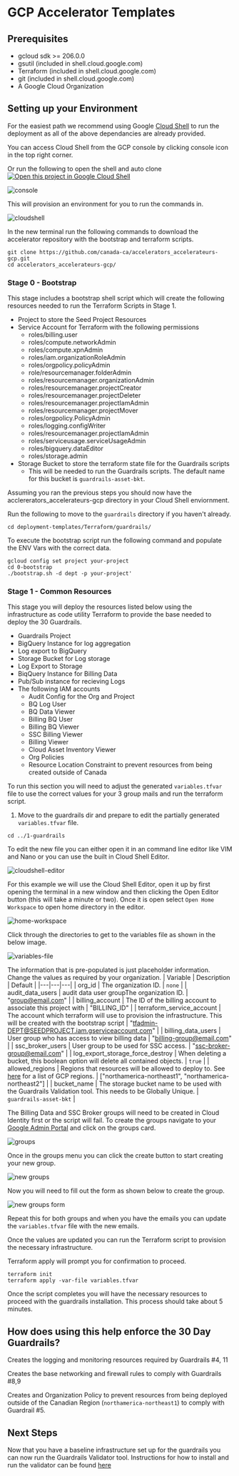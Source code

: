 # GCP Accelerator Templates

## Prerequisites

- gcloud sdk >= 206.0.0
- gsutil (included in shell.cloud.google.com)
- Terraform (included in shell.cloud.google.com)
- git (included in shell.cloud.google.com)
- A Google Cloud Organization

## Setting up your Environment

For the easiest path we recommend using Google [Cloud Shell](https://shell.cloud.google.com) to run the deployment as all of the above dependancies are already provided.

You can access Cloud Shell from the GCP console by clicking console icon in the top right corner.

Or run the following to open the shell and auto clone
[![Open this project in Google Cloud Shell](http://gstatic.com/cloudssh/images/open-btn.png)](https://console.cloud.google.com/cloudshell/open?git_repo=https://github.com/fmichaelobrien/accelerators_accelerateurs-gcp&page=editor&tutorial=README.md)

![console](img/console.png)

This will provision an environment for you to run the commands in.

![cloudshell](img/cloudshell.png)

In the new terminal run the following commands to download the accelerator repository with the bootstrap and terraform scripts.
```
git clone https://github.com/canada-ca/accelerators_accelerateurs-gcp.git
cd accelerators_accelerateurs-gcp/
``` 

### Stage 0 - Bootstrap

This stage includes a bootstrap shell script which will create the following resources needed to run the Terraform Scripts in Stage 1.

- Project to store the Seed Project Resources
- Service Account for Terraform with the following permissions
    - roles/billing.user
    - roles/compute.networkAdmin
    - roles/compute.xpnAdmin
    - roles/iam.organizationRoleAdmin
    - roles/orgpolicy.policyAdmin
    - role/resourcemanager.folderAdmin
    - roles/resourcemanager.organizationAdmin
    - roles/resourcemanager.projectCreator
    - roles/resourcemanager.projectDeleter
    - roles/resourcemanager.projectIamAdmin
    - roles/resourcemanager.projectMover
    - roles/orgpolicy.PolicyAdmin
    - roles/logging.configWriter
    - roles/resourcemanager.projectIamAdmin
    - roles/serviceusage.serviceUsageAdmin
    - roles/bigquery.dataEditor
    - roles/storage.admin
- Storage Bucket to store the terraform state file for the Guardrails scripts
    - This will be needed to run the Guardrails scripts. The default name for this bucket is `guardrails-asset-bkt`.

Assuming you ran the previous steps you should now have the acclererators_accelerateurs-gcp directory in your Cloud Shell enviornment.

Run the following to move to the `guardrails` directory if you haven't already.

```
cd deployment-templates/Terraform/guardrails/
```

To execute the bootstrap script run the following command and populate the ENV Vars with the correct data. 

```
gcloud config set project your-project
cd 0-bootstrap
./bootstrap.sh -d dept -p your-project'
```

### Stage 1 - Common Resources

This stage you will deploy the resources listed below using the infrastructure as code utility Terraform to provide the base needed to deploy the 30 Guardrails.

- Guardrails Project
- BigQuery Instance for log aggregation
- Log export to BigQuery
- Storage Bucket for Log storage
- Log Export to Storage
- BiqQuery Instance for Billing Data
- Pub/Sub instance for recieving Logs
- The following IAM accounts
    - Audit Config for the Org and Project
    - BQ Log User
    - BQ Data Viewer
    - Billing BQ User
    - Billing BQ Viewer
    - SSC Billing Viewer
    - Billing Viewer
    - Cloud Asset Inventory Viewer
    - Org Policies
    - Resource Location Constraint to prevent resources from being created outside of Canada

To run this section you will need to adjust the generated `variables.tfvar` file to use the correct values for your 3 group mails and run the terraform script.

1. Move to the guardrails dir and prepare to edit the partially generated `variables.tfvar` file.
```
cd ../1-guardrails
```


To edit the new file you can either open it in an command line editor like VIM and Nano or you can use the built in Cloud Shell Editor. 

![cloudshell-editor](img/cloudshell-editor.png)

For this example we will use the Cloud Shell Editor, open it up by first opening the terminal in a new window and then clicking the Open Editor button (this will take a minute or two). Once it is open select `Open Home Workspace` to open home directory in the editor.

![home-workspace](img/home-workspace.png)

Click through the directories to get to the variables file as shown in the below image.

![variables-file](img/variables-file.png)

The information that is pre-populated is just placeholder information. Change the values as required by your organization.
| Variable  | Description  | Default  |
|---|---|---|
| org_id | The organization ID. | `none` |
| audit_data_users | audit data user groupThe organization ID. | "group@email.com" |
| billing_account | The ID of the billing account to associate this project with | "BILLING_ID" |
| terraform_service_account | The account which terraform will use to provision the infrastructure. This will be created with the bootstrap script | "tfadmin-DEPT@SEEDPROJECT.iam.gserviceaccount.com" |
| billing_data_users | User group who has access to view billing data | "billing-group@email.com" |
| ssc_broker_users | User group to be used for SSC access. | "ssc-broker-group@email.com" |
| log_export_storage_force_destroy | When deleting a bucket, this boolean option will delete all contained objects. | `true` |
| allowed_regions | Regions that resources will be allowed to deploy to. See [here](https://cloud.google.com/compute/docs/regions-zones) for a list of GCP regions. | ["northamerica-northeast1", "northamerica-northeast2"]  |
| bucket_name | The storage bucket name to be used with the Guardrails Validation tool. This needs to be Globally Unique. | `guardrails-asset-bkt` |


The Billing Data and SSC Broker groups will need to be created in Cloud Identity first or the script will fail. To create the groups navigate to your [Google Admin Portal](admin.google.com) and click on the groups card.

![groups](img/groups.png)

Once in the groups menu you can click the create button to start creating your new group.

![new groups](img/groups-create-btn.png)

Now you will need to fill out the form as shown below to create the group.

![new groups form](img/groups-create.png)

Repeat this for both groups and when you have the emails you can update the `variables.tfvar` file with the new emails.

Once the values are updated you can run the Terraform script to provision the necessary infrastructure.

Terraform apply will prompt you for confirmation to proceed.

```
terraform init
terraform apply -var-file variables.tfvar
```

Once the script completes you will have the necessary resources to proceed with the guardrails installation. This process should take about 5 minutes.

## How does using this help enforce the 30 Day Guardrails?

Creates the logging and monitoring resources required by Guardrails #4, 11

Creates the base networking and firewall rules to comply with Guardrails #8,9

Creates and Organization Policy to prevent resources from being deployed outside of the Canadian Region (`northamerica-northeast1`) to comply with Guardrail #5.

## Next Steps

Now that you have a baseline infrastructure set up for the guardrails you can now run the Guardrails Validator tool. Instructions for how to install and run the validator can be found [here](https://github.com/canada-ca/cloud-guardrails-gcp/blob/main/guardrails-validation/README.md)
